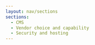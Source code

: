 ```yaml
---
layout: nav/sections
sections:
  - CMS
  - Vendor choice and capability
  - Security and hosting
---
```

